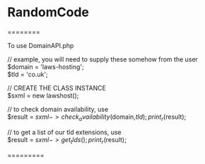 # RandomCode
========

To use DomainAPI.php  
  
// example, you will need to supply these somehow from the user  
   $domain = 'laws-hosting';  
   $tld = 'co.uk';  
  
// CREATE THE CLASS INSTANCE  
   $sxml = new lawshost();  
   
// to check domain availability, use  
   $result = $sxml->check_availability($domain,$tld);  
   print_r($result);  
  
// to get a list of our tld extensions, use  
   $result = $sxml->get_tlds();  
   print_r($result);  
  
=========
